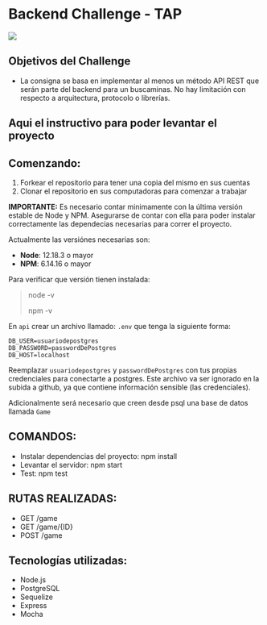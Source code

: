 

# Backend Challenge - TAP
<p align='left'>
    <img src='https://i1.wp.com/habrastorage.org/getpro/habr/post_images/1e5/8dc/9a1/1e58dc9a1016eca05f6504b64b6251d9.gif' </img>
</p>


## Objetivos del Challenge

- La consigna se basa en implementar al menos un método API REST que serán parte del backend para un
buscaminas. No hay limitación con respecto a arquitectura, protocolo o librerías.


## Aqui el instructivo para poder levantar el proyecto


## Comenzando:

 1. Forkear el repositorio para tener una copia del mismo en sus cuentas
 2. Clonar el repositorio en sus computadoras para comenzar a trabajar


__IMPORTANTE:__ Es necesario contar minimamente con la última versión estable de Node y NPM. Asegurarse de contar con ella para poder instalar correctamente las dependecias necesarias para correr el proyecto.

Actualmente las versiónes necesarias son:

 * __Node__: 12.18.3 o mayor
 * __NPM__: 6.14.16 o mayor

Para verificar que versión tienen instalada:

> node -v
>
> npm -v


En `api` crear un archivo llamado: `.env` que tenga la siguiente forma:

```
DB_USER=usuariodepostgres
DB_PASSWORD=passwordDePostgres
DB_HOST=localhost
```

Reemplazar `usuariodepostgres` y `passwordDePostgres` con tus propias credenciales para conectarte a postgres. Este archivo va ser ignorado en la subida a github, ya que contiene información sensible (las credenciales).

Adicionalmente será necesario que creen desde psql una base de datos llamada `Game`


## COMANDOS:
- Instalar dependencias del proyecto: npm install
- Levantar el servidor: npm start
- Test: npm test


## RUTAS REALIZADAS:
- GET /game
- GET /game/{ID}
- POST /game

## Tecnologías utilizadas:
- Node.js
- PostgreSQL
- Sequelize
- Express
- Mocha

